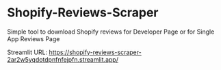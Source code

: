 # Shopify-Reviews-Scraper
Simple tool to download Shopify reviews for Developer Page or for Single App Reviews Page


Streamlit URL: https://shopify-reviews-scraper-2ar2w5yqdotdpnfnfejpfn.streamlit.app/
